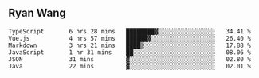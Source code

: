 ## Ryan Wang

<!--START_SECTION:waka-->

```text
TypeScript       6 hrs 28 mins   ████████▓░░░░░░░░░░░░░░░░   34.41 %
Vue.js           4 hrs 57 mins   ██████▓░░░░░░░░░░░░░░░░░░   26.40 %
Markdown         3 hrs 21 mins   ████▒░░░░░░░░░░░░░░░░░░░░   17.88 %
JavaScript       1 hr 31 mins    ██░░░░░░░░░░░░░░░░░░░░░░░   08.06 %
JSON             31 mins         ▓░░░░░░░░░░░░░░░░░░░░░░░░   02.80 %
Java             22 mins         ▓░░░░░░░░░░░░░░░░░░░░░░░░   02.01 %
```

<!--END_SECTION:waka-->
